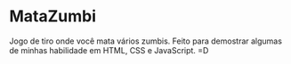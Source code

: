 # MataZumbi

Jogo de tiro onde você mata vários zumbis. Feito para demostrar algumas de minhas habilidade em HTML, CSS e JavaScript. =D
